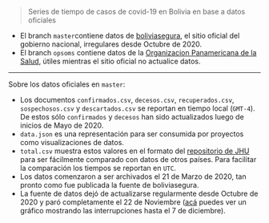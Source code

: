 > Series de tiempo de casos de covid-19 en Bolivia en base a datos oficiales

- El branch `master`contiene datos de [boliviasegura](https://www.boliviasegura.gob.bo/), el sitio oficial del gobierno nacional, irregulares desde Octubre de 2020. 
- El branch `opsoms` contiene datos de la [Organizacion Panamericana de la Salud](https://paho-covid19-response-who.hub.arcgis.com/datasets/uvw-daily-reports-amro-adm1-output-latest-rate-new-view), útiles mientras el sitio oficial no actualice datos.

---

Sobre los datos oficiales en `master`:

- Los documentos `confirmados.csv`, `decesos.csv`, `recuperados.csv`, `sospechosos.csv` y `descartados.csv` se reportan en tiempo local (`GMT-4`). De estos sólo `confirmados` y `decesos` han sido actualizados luego de inicios de Mayo de 2020.
- `data.json` es una representación para ser consumida por proyectos como visualizaciones de datos.
- `total.csv` muestra estos valores en el formato del [repositorio de JHU](https://github.com/CSSEGISandData/COVID-19) para ser fácilmente comparado con datos de otros países. Para facilitar la comparación los tiempos se reportan en `UTC`.
- Los datos comenzaron a ser archivados el 21 de Marzo de 2020, tan pronto como fue publicada la fuente de boliviasegura.
- La fuente de datos dejó de actualizarse regularmente desde Octubre de 2020 y paró completamente el 22 de Noviembre ([acá](https://twitter.com/mauforonda/status/1335805902289575937) puedes ver un gráfico mostrando las interrupciones hasta el 7 de diciembre).

